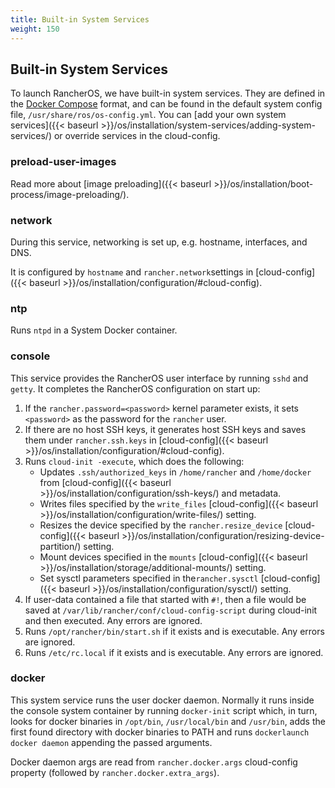 ```yaml
---
title: Built-in System Services
weight: 150
---
```


## Built-in System Services

To launch RancherOS, we have built-in system services. They are defined in the [Docker Compose](https://docs.docker.com/compose/compose-file/) format, and can be found in the default system config file, `/usr/share/ros/os-config.yml`. You can [add your own system services]({{< baseurl >}}/os/installation/system-services/adding-system-services/) or override services in the cloud-config.

### preload-user-images

Read more about [image preloading]({{< baseurl >}}/os/installation/boot-process/image-preloading/).

### network

During this service, networking is set up, e.g. hostname, interfaces, and DNS.

It is configured by `hostname` and `rancher.network`settings in [cloud-config]({{< baseurl >}}/os/installation/configuration/#cloud-config).

### ntp

Runs `ntpd` in a System Docker container.

### console

This service provides the RancherOS user interface by running `sshd` and `getty`. It completes the RancherOS configuration on start up:

1. If the `rancher.password=<password>` kernel parameter exists, it sets `<password>` as the password for the `rancher` user.
2. If there are no host SSH keys, it generates host SSH keys and saves them under `rancher.ssh.keys` in [cloud-config]({{< baseurl >}}/os/installation/configuration/#cloud-config).
3. Runs `cloud-init -execute`, which does the following:
   * Updates `.ssh/authorized_keys` in `/home/rancher` and `/home/docker` from [cloud-config]({{< baseurl >}}/os/installation/configuration/ssh-keys/) and metadata.
   * Writes files specified by the `write_files` [cloud-config]({{< baseurl >}}/os/installation/configuration/write-files/) setting.
   * Resizes the device specified by the `rancher.resize_device` [cloud-config]({{< baseurl >}}/os/installation/configuration/resizing-device-partition/) setting.
   * Mount devices specified in the `mounts` [cloud-config]({{< baseurl >}}/os/installation/storage/additional-mounts/) setting.
   * Set sysctl parameters specified in  the`rancher.sysctl` [cloud-config]({{< baseurl >}}/os/installation/configuration/sysctl/) setting.
4. If user-data contained a file that started with `#!`, then a file would be saved at `/var/lib/rancher/conf/cloud-config-script` during cloud-init and then executed. Any errors are ignored.
5. Runs `/opt/rancher/bin/start.sh` if it exists and is executable. Any errors are ignored.
6. Runs `/etc/rc.local` if it exists and is executable. Any errors are ignored.

### docker

This system service runs the user docker daemon. Normally it runs inside the console system container by running `docker-init` script which, in turn, looks for docker binaries in `/opt/bin`, `/usr/local/bin` and `/usr/bin`, adds the first found directory with docker binaries to PATH and runs `dockerlaunch docker daemon` appending the passed arguments.

Docker daemon args are read from `rancher.docker.args` cloud-config property (followed by `rancher.docker.extra_args`).
